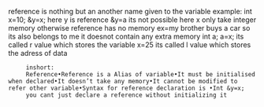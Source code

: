 reference is nothing but an another name given to the variable 
example: int x=10;
         &y=x;
         here y is reference
         &y=a its not possible
         here x only take integer memory otherwise reference has no memory
         ex=my brother buys a car so its also belongs to me it doesnot contain any extra memory
          int a;
         a=x; its called r value which stores the variable
         x=25 its called l value which stores the adress of data

         inshort:
         Reference•Reference is a Alias of variable•It must be initialised when declared•It doesn’t take any memory•It cannot be modified to refer other variable•Syntax for reference declaration is •Int &y=x;
         you cant just declare a reference without initializing it 